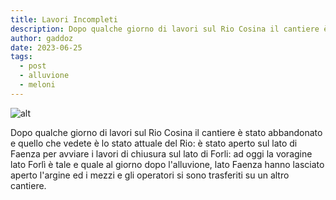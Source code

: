 ```yaml
---
title: Lavori Incompleti
description: Dopo qualche giorno di lavori sul Rio Cosina il cantiere è stato abbandonato e quello che vedete è lo stato attuale del Rio, aperto sul lato di Faenza per chiudere il lato di Forli dove la voragine è tale e quale al giorno dopo l'alluvione.
author: gaddoz
date: 2023-06-25
tags:
  - post
  - alluvione
  - meloni
---
```


![alt](/static/img/2023-06-25-rio-cosina.jpg "lavori incompleti")

Dopo qualche giorno di lavori sul Rio Cosina il cantiere è stato abbandonato e quello che vedete è lo stato attuale del Rio: è stato aperto sul lato di Faenza per avviare i lavori di chiusura sul lato di Forli: ad oggi la voragine lato Forlì è tale e quale al giorno dopo l'alluvione, lato Faenza hanno lasciato aperto l'argine ed i mezzi e gli operatori si sono trasferiti su un altro cantiere.